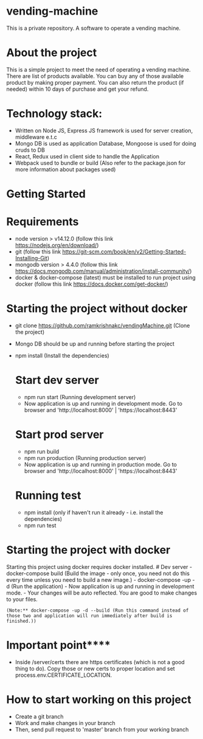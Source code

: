 # vending-machine
This is a private repository. A software to operate a vending machine.

# About the project
This is a simple project to meet the need of operating a vending machine. There are list of products available. You can buy any of those available product by making proper payment. You can also return the product (if needed) within 10 days of purchase and get your refund.

# Technology stack:
  - Written on Node JS, Express JS framework is used for server creation, middleware e.t.c
  - Mongo DB is used as application Database, Mongoose is used for doing cruds to DB
  - React, Redux used in client side to handle the Application
  - Webpack used to bundle or build
  (Also refer to the package.json for more information about packages used)

# Getting Started
  # Requirements
  - node version > v14.12.0 (follow this link https://nodejs.org/en/download/)
  - git (follow this link https://git-scm.com/book/en/v2/Getting-Started-Installing-Git)
  - mongodb version > 4.4.0 (follow this link https://docs.mongodb.com/manual/administration/install-community/)
  - docker & docker-compose (latest) must be installed to run project using docker (follow this link https://docs.docker.com/get-docker/)
  # Starting the project without docker
  - git clone https://github.com/ramkrishnakc/vendingMachine.git (Clone the project)
  - Mongo DB should be up and running before starting the project
  - npm install (Install the dependencies)
    # Start dev server
      - npm run start (Running development server)
      - Now application is up and running in development mode. Go to browser and 'http://localhost:8000' | 'https://localhost:8443'
    # Start prod server
      - npm run build
      - npm run production (Running production server)
      - Now application is up and running in production mode. Go to browser and 'http://localhost:8000' | 'https://localhost:8443'

    # Running test
    - npm install (only if haven't run it already - i.e. install the dependencies)
    - npm run test

  # Starting the project with docker
  Starting this project using docker requires docker installed.
    # Dev server
    - docker-compose build (Build the image - only once, you need not do this every time unless you need to build a new image.)
    - docker-compose -up -d (Run the application)
    - Now application is up and running in development mode.
    - Your changes will be auto reflected. You are good to make changes to your files. 
    
    (Note:** docker-compose -up -d --build (Run this command instead of those two and application will run immediately after build is finished.))

# Important point****
  - Inside /server/certs there are https certificates (which is not a good thing to do). Copy those or new certs to proper location and set process.env.CERTIFICATE_LOCATION. 

# How to start working on this project
  - Create a git branch
  - Work and make changes in your branch
  - Then, send pull request to 'master' branch from your working branch